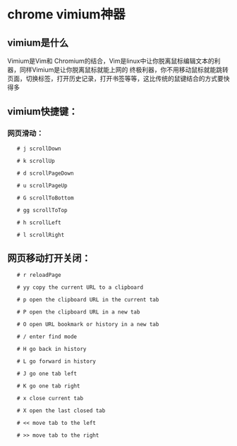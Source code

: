 # chrome vimium神器

## vimium是什么 

Vimium是Vim和 Chromium的结合，Vim是linux中让你脱离鼠标编辑文本的利器，同样Vimium是让你脱离鼠标就能上网的
终极利器，你不用移动鼠标就能跳转页面，切换标签，打开历史记录，打开书签等等，这比传统的鼠键结合的方式要快得多

## vimium快捷键：

### 网页滑动：
```
   # j scrollDown

   # k scrollUp

   # d scrollPageDown

   # u scrollPageUp

   # G scrollToBottom

   # gg scrollToTop

   # h scrollLeft

   # l scrollRight
```

## 网页移动打开关闭：
```
   # r reloadPage

   # yy copy the current URL to a clipboard

   # p open the clipboard URL in the current tab

   # P open the clipboard URL in a new tab

   # O open URL bookmark or history in a new tab

   # / enter find mode

   # H go back in history

   # L go forward in history

   # J go one tab left

   # K go one tab right

   # x close current tab

   # X open the last closed tab

   # << move tab to the left

   # >> move tab to the right
```

